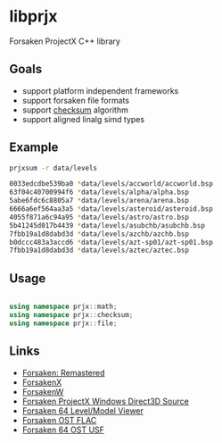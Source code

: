 # libprjx
Forsaken ProjectX C++ library 

## Goals ##
- support platform independent frameworks
- support forsaken file formats
- support [checksum](https://github.com/jopadan/libprjx/wiki/Checksum) algorithm 
- support aligned linalg simd types

## Example ##

```sh
prjxsum -r data/levels

0033edcdbe539ba0 *data/levels/accworld/accworld.bsp
63f04c40700994f6 *data/levels/alpha/alpha.bsp
5abe6fdc6c8805a7 *data/levels/arena/arena.bsp
6666a6ef564aa3a5 *data/levels/asteroid/asteroid.bsp
4055f871a6c94a95 *data/levels/astro/astro.bsp
5b41245d017b4439 *data/levels/asubchb/asubchb.bsp
7fbb19a1d8dabd3d *data/levels/azchb/azchb.bsp
b0dccc483a3accd6 *data/levels/azt-sp01/azt-sp01.bsp
7fbb19a1d8dabd3d *data/levels/aztec/aztec.bsp
```
## Usage ##

```cpp

using namespace prjx::math;
using namespace prjx::checksum;
using namespace prjx::file;

```

## Links ##
- [Forsaken: Remastered](https://www.mobygames.com/game/111883/forsaken-remastered/)
- [ForsakenX](https://github.com/ForsakenX)
- [ForsakenW](https://github.com/ForsakenW)
- [Forsaken ProjectX Windows Direct3D Source](https://github.com/commercial-game-sources/forsaken)
- [Forsaken 64 Level/Model Viewer](https://github.com/hack64-net/rotm/tree/master/forsaken_64)
- [Forsaken OST FLAC](https://downloads.khinsider.com/game-soundtracks/album/forsaken-the-music)
- [Forsaken 64 OST USF](https://www.zophar.net/music/nintendo-64-usf/forsaken-64)
